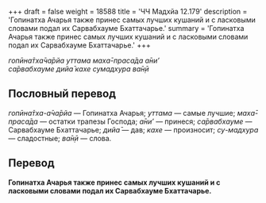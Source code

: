 +++
draft = false
weight = 18588
title = 'ЧЧ Мадхйа 12.179'
description = 'Гопинатха Ачарья также принес самых лучших кушаний и с ласковыми словами подал их Сарвабхауме Бхаттачарье.'
summary = 'Гопинатха Ачарья также принес самых лучших кушаний и с ласковыми словами подал их Сарвабхауме Бхаттачарье.'
+++

_гопӣна̄тха̄ча̄рйа уттама маха̄-праса̄да а̄ни’  
са̄рвабхауме дийа̄ кахе сумадхура ва̄н̣ӣ_

## Пословный перевод

_гопӣна̄тха_\-_а̄ча̄рйа_ — Гопинатха Ачарья; _уттама_ — самые лучшие; _маха̄_\-_праса̄да_ — остатки трапезы Господа; _а̄ни’_ — принеся; _са̄рвабхауме_ — Сарвабхауме Бхаттачарье; _дийа̄_ — дав; _кахе_ — произносит; _су_\-_мадхура_ — сладостные; _ва̄н̣ӣ_ — слова.

## Перевод

**Гопинатха Ачарья также принес самых лучших кушаний и с ласковыми словами подал их Сарвабхауме Бхаттачарье.**
